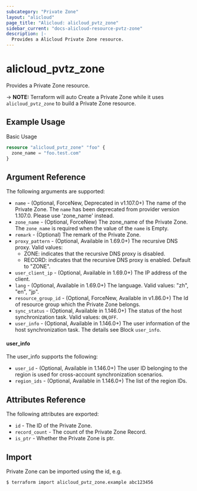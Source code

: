 ```yaml
---
subcategory: "Private Zone"
layout: "alicloud"
page_title: "Alicloud: alicloud_pvtz_zone"
sidebar_current: "docs-alicloud-resource-pvtz-zone"
description: |-
  Provides a Alicloud Private Zone resource.
---
```


# alicloud\_pvtz\_zone

Provides a Private Zone resource.

-> **NOTE:** Terraform will auto Create a Private Zone while it uses `alicloud_pvtz_zone` to build a Private Zone resource.

## Example Usage

Basic Usage

```terraform
resource "alicloud_pvtz_zone" "foo" {
  zone_name = "foo.test.com"
}
```
## Argument Reference

The following arguments are supported:

* `name` - (Optional, ForceNew, Deprecated in v1.107.0+) The name of the Private Zone. The `name` has been deprecated from provider version 1.107.0. Please use 'zone_name' instead.
* `zone_name` - (Optional, ForceNew) The zone_name of the Private Zone. The `zone_name` is required when the value of the `name`  is Empty.
* `remark` - (Optional) The remark of the Private Zone.
* `proxy_pattern` - (Optional, Available in 1.69.0+) The recursive DNS proxy. Valid values:
    - ZONE: indicates that the recursive DNS proxy is disabled.
    - RECORD: indicates that the recursive DNS proxy is enabled.
    Default to "ZONE".
* `user_client_ip` - (Optional, Available in 1.69.0+) The IP address of the client.
* `lang` - (Optional, Available in 1.69.0+) The language. Valid values: "zh", "en", "jp".
* `resource_group_id` - (Optional, ForceNew, Available in v1.86.0+) The Id of resource group which the Private Zone belongs.
* `sync_status` - (Optional, Available in 1.146.0+) The status of the host synchronization task. Valid values:  `ON`,`OFF`.
* `user_info` - (Optional, Available in 1.146.0+) The user information of the host synchronization task. The details see Block `user_info`.

#### user_info

The user_info supports the following:
* `user_id` - (Optional, Available in 1.146.0+) The user ID belonging to the region is used for cross-account synchronization scenarios.
* `region_ids` - (Optional, Available in 1.146.0+) The list of the region IDs.


## Attributes Reference

The following attributes are exported:

* `id` - The ID of the Private Zone.
* `record_count` - The count of the Private Zone Record.
* `is_ptr` - Whether the Private Zone is ptr.

## Import

Private Zone can be imported using the id, e.g.

```
$ terraform import alicloud_pvtz_zone.example abc123456
```

